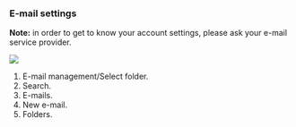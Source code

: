 ### E-mail settings

**Note:** in order to get to know your account settings, please ask your e-mail service provider.

![](http://static.energysistem.com/images/manuals/42689/57f378641ecc3.jpg)

1. E-mail management/Select folder.
2. Search.
3. E-mails.
4. New e-mail.
5. Folders.
